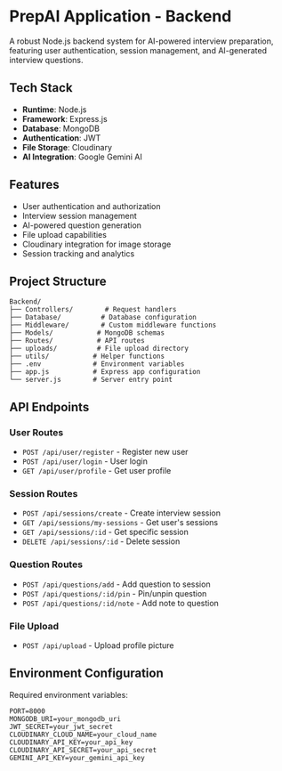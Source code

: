 # PrepAI Application - Backend

A robust Node.js backend system for AI-powered interview preparation, featuring user authentication, session management, and AI-generated interview questions.

## Tech Stack

- **Runtime**: Node.js
- **Framework**: Express.js
- **Database**: MongoDB
- **Authentication**: JWT
- **File Storage**: Cloudinary
- **AI Integration**: Google Gemini AI

## Features

- User authentication and authorization
- Interview session management
- AI-powered question generation
- File upload capabilities
- Cloudinary integration for image storage
- Session tracking and analytics

## Project Structure

```
Backend/
├── Controllers/        # Request handlers
├── Database/          # Database configuration
├── Middleware/        # Custom middleware functions
├── Models/           # MongoDB schemas
├── Routes/           # API routes
├── uploads/          # File upload directory
├── utils/           # Helper functions
├── .env             # Environment variables
├── app.js           # Express app configuration
└── server.js        # Server entry point
```

## API Endpoints

### User Routes
- `POST /api/user/register` - Register new user
- `POST /api/user/login` - User login
- `GET /api/user/profile` - Get user profile

### Session Routes
- `POST /api/sessions/create` - Create interview session
- `GET /api/sessions/my-sessions` - Get user's sessions
- `GET /api/sessions/:id` - Get specific session
- `DELETE /api/sessions/:id` - Delete session

### Question Routes
- `POST /api/questions/add` - Add question to session
- `POST /api/questions/:id/pin` - Pin/unpin question
- `POST /api/questions/:id/note` - Add note to question

### File Upload
- `POST /api/upload` - Upload profile picture

## Environment Configuration

Required environment variables:
```env
PORT=8000
MONGODB_URI=your_mongodb_uri
JWT_SECRET=your_jwt_secret
CLOUDINARY_CLOUD_NAME=your_cloud_name
CLOUDINARY_API_KEY=your_api_key
CLOUDINARY_API_SECRET=your_api_secret
GEMINI_API_KEY=your_gemini_api_key
```